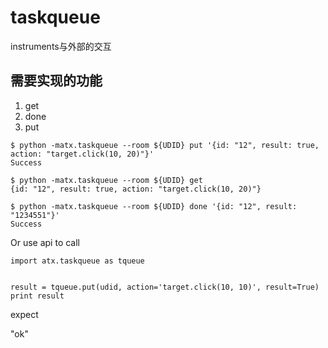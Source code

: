 # taskqueue
instruments与外部的交互

## 需要实现的功能
1. get
2. done
3. put

```
$ python -matx.taskqueue --room ${UDID} put '{id: "12", result: true, action: "target.click(10, 20)"}'
Success

$ python -matx.taskqueue --room ${UDID} get
{id: "12", result: true, action: "target.click(10, 20)"}

$ python -matx.taskqueue --room ${UDID} done '{id: "12", result: "1234551"}'
Success
```

Or use api to call

```
import atx.taskqueue as tqueue


result = tqueue.put(udid, action='target.click(10, 10)', result=True)
print result
```

expect

"ok"
